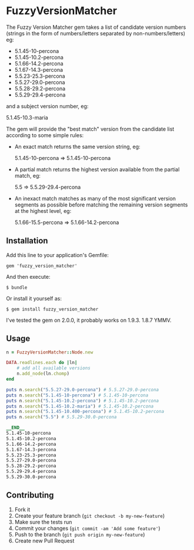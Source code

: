 # FuzzyVersionMatcher

The Fuzzy Version Matcher gem takes a list of candidate version numbers (strings in the form of numbers/letters separated by non-numbers/letters) eg:

* 5.1.45-10-percona
* 5.1.45-10.2-percona
* 5.1.66-14.2-percona
* 5.1.67-14.3-percona
* 5.5.23-25.3-percona
* 5.5.27-29.0-percona
* 5.5.28-29.2-percona
* 5.5.29-29.4-percona

and a subject version number, eg:

5.1.45-10.3-maria

The gem will provide the "best match" version from the candidate list according to some simple rules:

* An exact match returns the same version string, eg:

	5.1.45-10-percona => 5.1.45-10-percona

* A partial match returns the highest version available from the partial match, eg:

	5.5 => 5.5.29-29.4-percona

* An inexact match matches as many of the most significant version segments as possible before matching the remaining version segments at the highest level, eg:

	5.1.66-15.5-percona => 5.1.66-14.2-percona

## Installation

Add this line to your application's Gemfile:

    gem 'fuzzy_version_matcher'

And then execute:

    $ bundle

Or install it yourself as:

    $ gem install fuzzy_version_matcher

I've tested the gem on 2.0.0, it probably works on 1.9.3. 1.8.7 YMMV.

## Usage

```ruby
n = FuzzyVersionMatcher::Node.new

DATA.readlines.each do |ln|
	# add all available versions
	n.add_node(ln.chomp)
end

puts n.search("5.5.27-29.0-percona") # 5.5.27-29.0-percona
puts n.search("5.1.45-10-percona") # 5.1.45-10-percona
puts n.search("5.1.45-10.2-percona") # 5.1.45-10.2-percona
puts n.search("5.1.45-10.2-maria") # 5.1.45-10.2-percona
puts n.search("5.1.45-10.400-percona") # 5.1.45-10.2-percona
puts n.search("5.5") # 5.5.29-30.0-percona

__END__
5.1.45-10-percona
5.1.45-10.2-percona
5.1.66-14.2-percona
5.1.67-14.3-percona
5.5.23-25.3-percona
5.5.27-29.0-percona
5.5.28-29.2-percona
5.5.29-29.4-percona
5.5.29-30.0-percona
```

## Contributing

1. Fork it
2. Create your feature branch (`git checkout -b my-new-feature`)
3. Make sure the tests run
4. Commit your changes (`git commit -am 'Add some feature'`)
5. Push to the branch (`git push origin my-new-feature`)
6. Create new Pull Request
